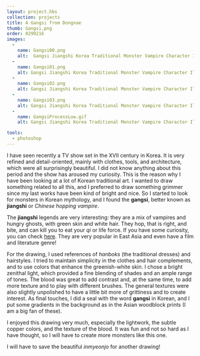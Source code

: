 ```yaml
---
layout: project.hbs
collection: projects
title: A Gangsi from Dongnae
thumb: Gangsi.png
order: 0299216
images:
  -
    name: Gangsi00.png
    alt:  Gangsi Jiangshi Korea Traditional Monster Vampire Character Illustration
  -
    name: Gangsi01.png
    alt: Gangsi Jiangshi Korea Traditional Monster Vampire Character Illustration Detail
  -
    name: Gangsi02.png
    alt: Gangsi Jiangshi Korea Traditional Monster Vampire Character Illustration Detail
  -
    name: Gangsi03.png
    alt: Gangsi Jiangshi Korea Traditional Monster Vampire Character Illustration Detail
  -
    name: GangsiProcessLow.gif
    alt: Gangsi Jiangshi Korea Traditional Monster Vampire Character Illustration Process

tools:
  - photoshop
---
```

I have seen recently a TV show set in the XVII century in Korea. It is very refined and detail-oriented, mainly with clothes, tools, and architecture, which were all surprisingly beautiful. I did not know anything about this period and the show has aroused my curiosity. This is the reason why I have been looking at a lot of Korean traditional art. I wanted to draw something related to all this, and I preferred to draw something grimmer since my last works have been kind of bright and nice. So I started to look for monsters in Korean mythology, and I found the **gangsi**, better known as **jiangshi** or *Chinese hopping vampire*.

The **jiangshi** legends are very interesting: they are a mix of vampires and hungry ghosts, with green skin and white hair. They hop, that is right, and bite, and can kill you to eat your *qi* or life force. If you have some curiosity, you can check [here](https://en.wikipedia.org/wiki/Jiangshi). They are very popular in East Asia and even have a film and literature genre!

For the drawing, I used references of *hanboks* (the traditional dresses) and hairstyles. I tried to maintain simplicity in the clothes and hair complements, and to use colors that enhance the greenish-white skin. I chose a bright zenithal light, which provided a fine blending of shades and an ample range of tones. The blood was great to add contrast and, at the same time, to add more texture and to play with different brushes. The general textures were also slightly unpolished to have a little bit more of grittiness and to create interest. As final touches, I did a seal with the word **gangsi** in Korean, and I put some gradients in the background as in the Asian woodblock prints (I am a big fan of these).

I enjoyed this drawing very much, especially the lightwork, the subtle copper colors, and the texture of the blood. It was fun and not so hard as I have thought, so I will have to create more monsters like this one.  

I will have to save the beautiful *inmyeonjo* for another drawing!  
